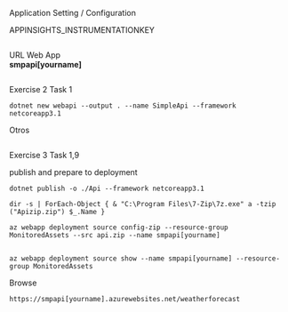 Application Setting / Configuration

APPINSIGHTS_INSTRUMENTATIONKEY

```

```

URL Web App  
**smpapi[yourname]**

```

```

Exercise 2 Task 1

```
dotnet new webapi --output . --name SimpleApi --framework netcoreapp3.1
```



Otros

```

```

Exercise 3 Task 1,9

publish and prepare to deployment

```
dotnet publish -o ./Api --framework netcoreapp3.1

dir -s | ForEach-Object { & "C:\Program Files\7-Zip\7z.exe" a -tzip ("Apizip.zip") $_.Name }
```

```
az webapp deployment source config-zip --resource-group MonitoredAssets --src api.zip --name smpapi[yourname]
```
```

```
```
az webapp deployment source show --name smpapi[yourname] --resource-group MonitoredAssets
```

Browse

```
https://smpapi[yourname].azurewebsites.net/weatherforecast
```

